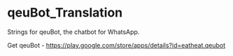 # qeuBot_Translation
Strings for qeuBot, the chatbot for WhatsApp.

Get qeuBot - https://play.google.com/store/apps/details?id=eatheat.qeubot
